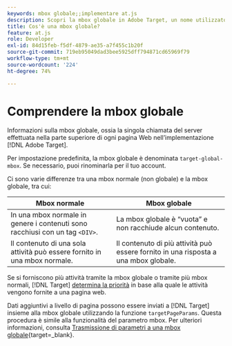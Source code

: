 ```yaml
---
keywords: mbox globale;;implementare at.js
description: Scopri la mbox globale in Adobe Target, un nome utilizzato per fare riferimento alla singola chiamata al server effettuata nella parte superiore di ogni pagina web nel tuo [!DNL Target] implementazione.
title: Cos'è una mbox globale?
feature: at.js
role: Developer
exl-id: 84d15feb-f5df-4879-ae35-a7f455c1b20f
source-git-commit: 719eb95049dad3bee5925dff794871cd65969f79
workflow-type: tm+mt
source-wordcount: '224'
ht-degree: 74%

---
```


# Comprendere la mbox globale

Informazioni sulla mbox globale, ossia la singola chiamata del server effettuata nella parte superiore di ogni pagina Web nell’implementazione [!DNL Adobe Target].

Per impostazione predefinita, la mbox globale è denominata `target-global-mbox`. Se necessario, puoi rinominarla per il tuo account.

Ci sono varie differenze tra una mbox normale (non globale) e la mbox globale, tra cui:

| Mbox normale | Mbox globale |
|--- |--- |
| In una mbox normale in genere i contenuti sono racchiusi con un tag `<DIV>`. | La mbox globale è “vuota” e non racchiude alcun contenuto. |
| Il contenuto di una sola attività può essere fornito in una mbox normale. | Il contenuto di più attività può essere fornito in una risposta a una mbox globale. |

Se si forniscono più attività tramite la mbox globale o tramite più mbox normali, [!DNL Target] [determina la priorità](/help/main/c-activities/priority.md#concept_1780C11FEA57440499F0047DD6900E0F) in base alla quale le attività vengono fornite a una pagina web.

Dati aggiuntivi a livello di pagina possono essere inviati a [!DNL Target] insieme alla mbox globale utilizzando la funzione `targetPageParams`. Questa procedura è simile alla funzionalità del parametro mbox. Per ulteriori informazioni, consulta [Trasmissione di parametri a una mbox globale](https://developer.adobe.com/target/implement/client-side/atjs/global-mbox/pass-parameters-to-global-mbox/){target=_blank}.
